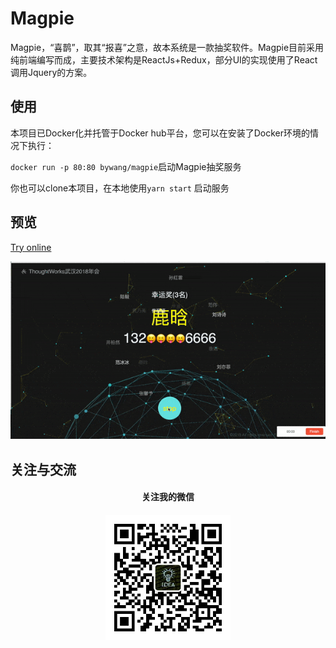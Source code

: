 # Magpie

Magpie，“喜鹊”，取其“报喜”之意，故本系统是一款抽奖软件。Magpie目前采用纯前端编写而成，主要技术架构是ReactJs+Redux，部分UI的实现使用了React调用Jquery的方案。

## 使用

本项目已Docker化并托管于Docker hub平台，您可以在安装了Docker环境的情况下执行：

`docker run -p 80:80 bywang/magpie`启动Magpie抽奖服务

你也可以clone本项目，在本地使用`yarn start` 启动服务

## 预览
[Try online](./build)

![预览](./doc/image/drawing.gif)

## 关注与交流
<div style="text-align:center">
<h4>关注我的微信<h4>
<img src="./doc/image/mp.jpg" width="200"/> 
</div>

